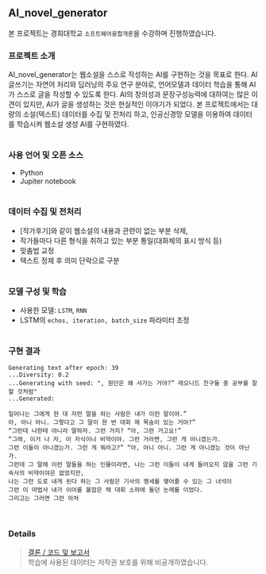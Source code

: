 ## AI_novel_generator

본 프로젝트는 경희대학교 `소프트웨어융합개론`을 수강하며 진행하였습니다.

### 프로젝트 소개

AI_novel_generator는 웹소설을 스스로 작성하는 AI를 구현하는 것을 목표로 한다. AI 글쓰기는 자연어 처리와 딥러닝의 주요 연구 분야로, 언어모델과 데이터 학습을 통해 AI가 스스로 글을 작성할 수 있도록 한다.
AI의 창의성과 문장구성능력에 대하여는 많은 이견이 있지만, AI가 글을 생성하는 것은 현실적인 이야기가 되었다. 
본 프로젝트에서는 대량의 소설(텍스트) 데이터를 수집 및 전처리 하고, 인공신경망 모델을 이용하여 데이터를 학습시켜 웹소설 생성 AI를 구현하였다.<br><br>

### 사용 언어 및 오픈 소스
- Python
- Jupiter notebook<br><br>

### 데이터 수집 및 전처리
- [작가후기]와 같이 웹소설의 내용과 관련이 없는 부분 삭제,
- 작가들마다 다른 형식을 취하고 있는 부분 통일(대화체의 표시 방식 등)
- 맞춤법 교정
- 텍스트 정제 후 의미 단락으로 구분<br><br>

### 모델 구성 및 학습
- 사용한 모델: `LSTM`, `RNN`
- LSTM의 `echos, iteration, batch_size` 파라미터 조정<br><br>

### 구현 결과

```
Generating text after epoch: 39
...Diversity: 0.2
...Generating with seed: ", 원단은 왜 사가는 거야?” 레오니드 친구들 중 공부를 잘할 것처럼"
...Generated: 

일어나는 그에게 한 대 저런 말을 하는 사람은 내가 이런 말이야.” 
아, 아니 아니. 그렇다고 그 말이 한 번 대회 제 목숨이 있는 거야?” 
“그런데 나한테 아니라 말하자. 그런 거지? “아, 그런 거고요!” 
“그래, 이거 나 자, 이 자식이나 비약이야. 그런 거라면, 그런 게 아니겠는가. 
그런 이들이 아니겠는가. 그런 게 뭐라고?” “아, 아니 아니. 그런 게 아니겠는 것이 아닌가. 
그런데 그 말에 이런 말들을 하는 인물이라면, 나는 그런 이들이 내게 들어오지 않을 그런 기숙사의 비약이야은 없었지만, 
나는 그런 도로 내게 된다 하는 그 사람은 기사의 맹세를 맺어줄 수 있는 그 녀석이 
그런 이 마법사 내가 이어를 붙잡은 채 대회 소파에 돌던 눈래를 이었다. 
그리고는 그러면 그런 아처
```
<br>

### Details
> [결론 / 코드 및 보고서](https://github.com/GyeongahNa/AI_novel_generator/blob/main/codes.ipynb)<br>
> 학습에 사용된 데이터는 저작권 보호를 위해 비공개하였습니다.
